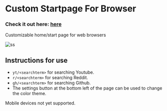 # Custom Startpage For Browser

### Check it out here: [here](https://ezstartpage.netlify.app)

Customizable home/start page for web browsers

![ss](https://user-images.githubusercontent.com/75056416/224541339-06f1563f-5d67-4133-bc0c-8a2fa7e63815.png)

## Instructions for use
* `yt/<searchterm>` for searching Youtube.
* `r/<searchterm>` for searching Reddit.
* `gh/<searchterm>` for searching Github.
* The settings button at the bottom left of the page can be used to change the color theme.

Mobile devices not yet supported.
